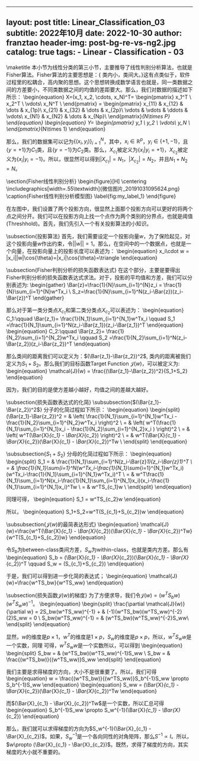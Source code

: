 
---
layout:     post
title:      Linear_Classification_03
subtitle:   2022年10月
date:       2022-10-30
author:     franztao
header-img: post-bg-re-vs-ng2.jpg
catalog: true
tags:
    - Linear
    - Classification
    - 03
---
            

\maketitle
本小节为线性分类的第三小节，主要推导了线性判别分析算法，也就是Fisher算法。Fisher算法的主要思想是：{ 类内小，类间大。}这有点类似于，软件过程里的松耦合，高内聚的思想。这个思想转换成数学语言也就是，同一类数据之间的方差要小，不同类数据之间的均值的差距要大。那么，我们对数据的描述如下所示：
\begin{equation}
    X=(x_1, x_2, \cdots, x_N)^T=
    \begin{pmatrix}
    x_1^T \\ 
    x_2^T \\
    \vdots\\
    x_N^T \\
    \end{pmatrix} =
    \begin{pmatrix}
    x_{11} & x_{12} & \dots & x_{1p}\\
    x_{21} & x_{32} & \dots & x_{2p}\\
    \vdots & \vdots & \ddots & \vdots\\
    x_{N1} & x_{N2} & \dots & x_{Np}\\
    \end{pmatrix}_{N\times P}
\end{equation}
\begin{equation}
    Y=
    \begin{pmatrix}
    y_1 \\ 
    y_2 \\
    \vdots\\
    y_N \\
    \end{pmatrix}_{N\times 1}
\end{equation}

那么，我们的数据集可以记为$\left\{ (x_i,y_i) \right\}_{i=1}^N$，其中，$x_i \in \mathbb{R}^p$，$y_i\in\{+1,-1\}$，且$\{y=+1\}$为$C_1$类，且$\{y=-1\}$为$C_2$类。那么，$X_{c_1}$被定义为$\left\{ x_i|y_i=+1 \right\}$，$X_{c_2}$被定义为$\left\{ x_i|y_i=-1 \right\}$。所以，很显然可以得到$|X_{c_1}|=N_1$，$|X_{c_2}|=N_2$，并且$N_1+N_2=N$。

\section{Fisher线性判别分析}
\begin{figure}[H]
    \centering
    \includegraphics[width=.55\textwidth]{微信图片_20191031095624.png}
    \caption{Fisher线性判别分析模型图}
    \label{fig:my_label_1}
\end{figure}

在左图中，我们设置了两个投影方向，很显然上面那个投影方向可以更好的将两个点之间分开。我们可以在投影方向上找一个点作为两个类别的分界点，也就是阈值(Threshhold)。首先，我们先引入一个有关投影算法的小知识。

\subsection{投影算法}
首先，我们需要设定一个投影向量$w$，为了保险起见，对这个投影向量$w$作出约束，令$||w||=1$。那么，在空间中的一个数据点，也就是一个向量，在投影向量上的投影长度可以表述为：
\begin{equation}
    x_i\cdot w = |x_i||w|\cos{\theta}=|x_i|\cos{\theta}=\triangle
\end{equation}

\subsection{Fisher判别分析的损失函数表达式}
在这个部分，主要是要得出Fisher判别分析的损失函数表达式求法。对于，投影的平均值和方差，我们可以分别表述为:
\begin{gather}
    \Bar{z}=\frac{1}{N}\sum_{i=1}^{N}z_i = \frac{1}{N}\sum_{i=1}^{N}w^Tx_i \\
    S_z=\frac{1}{N}\sum_{i=1}^N(z_i-\Bar{z})(z_i-\Bar{z})^T
\end{gather}

那么对于第一类分类点$X_{c_1}$和第二类分类点$X_{c_2}$可以表述为：
\begin{equation}
    C_1:\qquad \Bar{z_1}= \frac{1}{N_1}\sum_{i=1}^{N_1}w^Tx_i \qquad S_1 =\frac{1}{N_1}\sum_{i=1}^N(z_i-\Bar{z_1})(z_i-\Bar{z_1})^T
\end{equation}
\begin{equation}
    C_2:\qquad \Bar{z_2}= \frac{1}{N_2}\sum_{i=1}^{N_2}w^Tx_i \qquad S_2 =\frac{1}{N_2}\sum_{i=1}^N(z_i-\Bar{z_2})(z_i-\Bar{z_2})^T
\end{equation}

那么类间的距离我们可以定义为：$(\Bar{z_1}-\Bar{z_2})^2$,
类内的距离被我们定义为$S_1+S_2$。那么我们的目标函数Target Function $\mathcal{J}(w)$，可以被定义为:
\begin{equation}
    \mathcal{J}(w) = \frac{(\Bar{z_1}-\Bar{z_2})^2}{S_1+S_2}
\end{equation}

因为，我们的目的是使方差越小越好，均值之间的差越大越好。

\subsection{损失函数表达式的化简}
\subsubsection{$(\Bar{z_1}-\Bar{z_2})^2$}
分子的化简过程如下所示：
\begin{equation}
    \begin{split}
        (\Bar{z_1}-\Bar{z_2})^2 
        = & \left( \frac{1}{N_1}\sum_{i=1}^{N_1}w^Tx_i - \frac{1}{N_2}\sum_{i=1}^{N_2}w^Tx_i \right)^2 \\
        = & \left( w^T(\frac{1}{N_1}\sum_{i=1}^{N_1}x_i - \frac{1}{N_2}\sum_{i=1}^{N_2}x_i ) \right)^2 \\
        = & \left( w^T(\Bar{X}_{c_1} - \Bar{X}_{c_2}) \right)^2 \\
        = & w^T(\Bar{X}_{c_1} - \Bar{X}_{c_2})(\Bar{X}_{c_1} - \Bar{X}_{c_2})^Tw \\
    \end{split}
\end{equation}

\subsubsection{$S_1+S_2$}
分母的化简过程如下所示：
\begin{equation}
    \begin{split}
        S_1 = & \frac{1}{N_1}\sum_{i=1}^N(z_i-\Bar{z}_1)(z_i-\Bar{z}_1)^T \\
        = & \frac{1}{N_1}\sum_{i=1}^N(w^Tx_i-\frac{1}{N_1}\sum_{i=1}^{N_1}w^Tx_i)(w^Tx_i-\frac{1}{N_1}\sum_{i=1}^{N_1}w^Tx_i)^T \\
        = & w^T\frac{1}{N_1}\sum_{i=1}^N(x_i-\frac{1}{N_1}\sum_{i=1}^{N_1}x_i)(x_i-\frac{1}{N_1}\sum_{i=1}^{N_1}x_i)^Tw \\
        = & w^TS_{c_1}w \\
    \end{split}
\end{equation}

同理可得，
\begin{equation}
    S_1 = w^TS_{c_2}w
\end{equation}


所以，
\begin{equation}
    S_1+S_2=w^T(S_{c_1}+S_{c_2})w
\end{equation}

\subsubsection{$\mathcal{J}(w)$的最简表达形式}
\begin{equation}
    \mathcal{J}(w)=\frac{w^T(\Bar{X}_{c_1} - \Bar{X}_{c_2})(\Bar{X}_{c_1} - \Bar{X}_{c_2})^Tw}{w^T(S_{c_1}+S_{c_2})w}
\end{equation}

令$S_b$为between-class类间方差，$S_w$为within-class，也就是类内方差。那么有
\begin{equation}
    S_b = (\Bar{X}_{c_1} - \Bar{X}_{c_2})(\Bar{X}_{c_1} - \Bar{X}_{c_2})^T \qquad S_w = (S_{c_1}+S_{c_2}) 
\end{equation}

于是，我们可以得到进一步化简的表达式；
\begin{equation}
    \mathcal{J}(w)=\frac{w^TS_bw}{w^TS_ww}
\end{equation}

\subsection{损失函数$\mathcal{J}(w)$的梯度}
为了方便求导，我们令$\mathcal{J}(w)=(w^TS_bw)(w^TS_ww)^{-1}$。
\begin{equation}
    \begin{split}
        \frac{\partial \mathcal{J}(w)}{\partial w} = 2S_bw(w^TS_ww)^{-1} + & (-1)(w^TS_bw)(w^TS_ww)^{-2}(2)S_ww = 0 \\
        S_bw(w^TS_ww)^{-1} = & (w^TS_bw)(w^TS_ww)^{-2}S_ww\\
    \end{split}
\end{equation}

显然，$w$的维度是$p\times 1$，$w^T$的维度是$1 \times p$，$S_w$的维度是$p\times p$，所以，$w^TS_ww$是一个实数，同理 可得，$w^TS_ww$是一个实数所以，可以得到
\begin{equation}
    \begin{split}
        S_bw = & (w^TS_bw)(w^TS_ww)^{-1}S_ww \\
        S_bw = & \frac{(w^TS_bw)}{(w^TS_ww)}S_ww
    \end{split}
\end{equation}

我们主要是求得梯度的方向，大小不是很重要了。所以，我们可得
\begin{equation}
    w = \frac{(w^TS_bw)}{(w^TS_ww)}S_b^{-1}S_ww \propto S_b^{-1}S_ww
\end{equation}
\begin{equation}
    S_ww =  (\Bar{X}_{c_1} - \Bar{X}_{c_2})(\Bar{X}_{c_1} - \Bar{X}_{c_2})^Tw
\end{equation}

而$(\Bar{X}_{c_1} - \Bar{X}_{c_2})^Tw$是一个实数，所以汇总可得
\begin{equation}
    S_b^{-1}S_ww \propto S_w^{-1}(\Bar{X}_{c_1} - \Bar{X}_{c_2})
\end{equation}

那么，我们就可以求得梯度的方向为$S_w^{-1}(\Bar{X}_{c_1} - \Bar{X}_{c_2})$。如果，$S_w^{-1}$是一个各向同性的对角矩阵，那么$S^{-1}\propto I$。所以，$w\propto (\Bar{X}_{c_1} - \Bar{X}_{c_2})$。既然，求得了梯度的方向，其实梯度的大小就不重要的。

